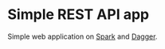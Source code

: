 # Simple REST API app

Simple web application on [Spark](http://sparkjava.com/) and [Dagger](https://google.github.io/dagger/).

